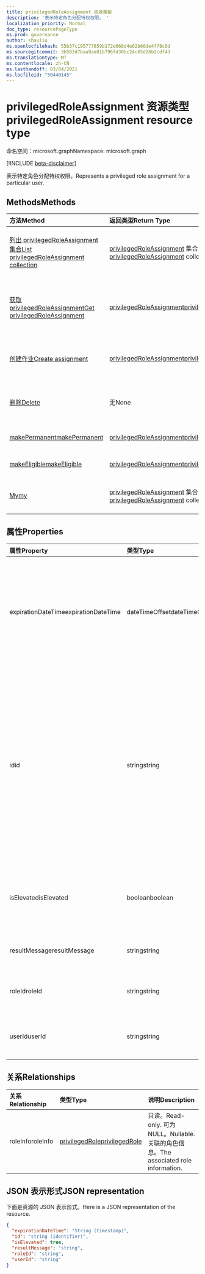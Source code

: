 ```yaml
---
title: privilegedRoleAssignment 资源类型
description: '表示特定角色分配特权权限。 '
localization_priority: Normal
doc_type: resourcePageType
ms.prod: governance
author: shauliu
ms.openlocfilehash: 55b37c195777659b172e668d4e02b60de4f78c0d
ms.sourcegitcommit: 3b583d7baa9ae81b796fd30bc24c65d26b2cdf43
ms.translationtype: MT
ms.contentlocale: zh-CN
ms.lasthandoff: 03/04/2021
ms.locfileid: "50440145"
---
```

# <a name="privilegedroleassignment-resource-type"></a><span data-ttu-id="a5dda-103">privilegedRoleAssignment 资源类型</span><span class="sxs-lookup"><span data-stu-id="a5dda-103">privilegedRoleAssignment resource type</span></span>

<span data-ttu-id="a5dda-104">命名空间：microsoft.graph</span><span class="sxs-lookup"><span data-stu-id="a5dda-104">Namespace: microsoft.graph</span></span>

[!INCLUDE [beta-disclaimer](../../includes/beta-disclaimer.md)]

<span data-ttu-id="a5dda-105">表示特定角色分配特权权限。</span><span class="sxs-lookup"><span data-stu-id="a5dda-105">Represents a privileged role assignment for a particular user.</span></span> 


## <a name="methods"></a><span data-ttu-id="a5dda-106">Methods</span><span class="sxs-lookup"><span data-stu-id="a5dda-106">Methods</span></span>

| <span data-ttu-id="a5dda-107">方法</span><span class="sxs-lookup"><span data-stu-id="a5dda-107">Method</span></span>           | <span data-ttu-id="a5dda-108">返回类型</span><span class="sxs-lookup"><span data-stu-id="a5dda-108">Return Type</span></span>    |<span data-ttu-id="a5dda-109">说明</span><span class="sxs-lookup"><span data-stu-id="a5dda-109">Description</span></span>|
|:---------------|:--------|:----------|
|[<span data-ttu-id="a5dda-110">列出 privilegedRoleAssignment 集合</span><span class="sxs-lookup"><span data-stu-id="a5dda-110">List privilegedRoleAssignment collection</span></span>](../api/privilegedroleassignment-list.md) | <span data-ttu-id="a5dda-111">[privilegedRoleAssignment](privilegedroleassignment.md) 集合</span><span class="sxs-lookup"><span data-stu-id="a5dda-111">[privilegedRoleAssignment](privilegedroleassignment.md) collection</span></span>|<span data-ttu-id="a5dda-112">获取 privilegedRoleAssignment 对象的集合。</span><span class="sxs-lookup"><span data-stu-id="a5dda-112">Get the collection of privilegedRoleAssignment objects.</span></span>|
|[<span data-ttu-id="a5dda-113">获取 privilegedRoleAssignment</span><span class="sxs-lookup"><span data-stu-id="a5dda-113">Get privilegedRoleAssignment</span></span>](../api/privilegedroleassignment-get.md) | [<span data-ttu-id="a5dda-114">privilegedRoleAssignment</span><span class="sxs-lookup"><span data-stu-id="a5dda-114">privilegedRoleAssignment</span></span>](privilegedroleassignment.md) |<span data-ttu-id="a5dda-115">读取 privilegedRoleAssignment 对象的属性和关系。</span><span class="sxs-lookup"><span data-stu-id="a5dda-115">Read properties and relationships of privilegedRoleAssignment object.</span></span>|
|[<span data-ttu-id="a5dda-116">创建作业</span><span class="sxs-lookup"><span data-stu-id="a5dda-116">Create assignment</span></span>](../api/privilegedroleassignment-post-privilegedroleassignments.md) |[<span data-ttu-id="a5dda-117">privilegedRoleAssignment</span><span class="sxs-lookup"><span data-stu-id="a5dda-117">privilegedRoleAssignment</span></span>](privilegedroleassignment.md)| <span data-ttu-id="a5dda-118">通过发布到工作分配集合创建新工作分配。</span><span class="sxs-lookup"><span data-stu-id="a5dda-118">Create a new assignment by posting to the assignments collection.</span></span>|
|[<span data-ttu-id="a5dda-119">删除</span><span class="sxs-lookup"><span data-stu-id="a5dda-119">Delete</span></span>](../api/privilegedroleassignment-delete.md) | <span data-ttu-id="a5dda-120">无</span><span class="sxs-lookup"><span data-stu-id="a5dda-120">None</span></span> |<span data-ttu-id="a5dda-121">删除 privilegedRoleAssignment 对象。</span><span class="sxs-lookup"><span data-stu-id="a5dda-121">Delete privilegedRoleAssignment object.</span></span> |
|[<span data-ttu-id="a5dda-122">makePermanent</span><span class="sxs-lookup"><span data-stu-id="a5dda-122">makePermanent</span></span>](../api/privilegedroleassignment-makepermanent.md)|[<span data-ttu-id="a5dda-123">privilegedRoleAssignment</span><span class="sxs-lookup"><span data-stu-id="a5dda-123">privilegedRoleAssignment</span></span>](privilegedroleassignment.md)|<span data-ttu-id="a5dda-124">将角色分配标记为永久。</span><span class="sxs-lookup"><span data-stu-id="a5dda-124">Make the role assignment as permanent.</span></span>|
|[<span data-ttu-id="a5dda-125">makeEligible</span><span class="sxs-lookup"><span data-stu-id="a5dda-125">makeEligible</span></span>](../api/privilegedroleassignment-makeeligible.md)|[<span data-ttu-id="a5dda-126">privilegedRoleAssignment</span><span class="sxs-lookup"><span data-stu-id="a5dda-126">privilegedRoleAssignment</span></span>](privilegedroleassignment.md)|<span data-ttu-id="a5dda-127">使角色分配符合资格。</span><span class="sxs-lookup"><span data-stu-id="a5dda-127">Make the role assignment as eligible.</span></span>|
|[<span data-ttu-id="a5dda-128">My</span><span class="sxs-lookup"><span data-stu-id="a5dda-128">my</span></span>](../api/privilegedroleassignment-my.md)|<span data-ttu-id="a5dda-129">[privilegedRoleAssignment](privilegedroleassignment.md) 集合</span><span class="sxs-lookup"><span data-stu-id="a5dda-129">[privilegedRoleAssignment](privilegedroleassignment.md) collection</span></span>|<span data-ttu-id="a5dda-130">获取当前用户的特权角色分配。</span><span class="sxs-lookup"><span data-stu-id="a5dda-130">Get the current user's privileged role assignments.</span></span>|

## <a name="properties"></a><span data-ttu-id="a5dda-131">属性</span><span class="sxs-lookup"><span data-stu-id="a5dda-131">Properties</span></span>
| <span data-ttu-id="a5dda-132">属性</span><span class="sxs-lookup"><span data-stu-id="a5dda-132">Property</span></span>     | <span data-ttu-id="a5dda-133">类型</span><span class="sxs-lookup"><span data-stu-id="a5dda-133">Type</span></span>   |<span data-ttu-id="a5dda-134">说明</span><span class="sxs-lookup"><span data-stu-id="a5dda-134">Description</span></span>|
|:---------------|:--------|:----------|
|<span data-ttu-id="a5dda-135">expirationDateTime</span><span class="sxs-lookup"><span data-stu-id="a5dda-135">expirationDateTime</span></span>|<span data-ttu-id="a5dda-136">dateTimeOffset</span><span class="sxs-lookup"><span data-stu-id="a5dda-136">dateTimeOffset</span></span>|<span data-ttu-id="a5dda-137">UTC DateTime，临时特权角色分配过期的时间。</span><span class="sxs-lookup"><span data-stu-id="a5dda-137">The UTC DateTime when the temporary privileged role assignment will be expired.</span></span> <span data-ttu-id="a5dda-138">对于永久角色分配，该值为 null。</span><span class="sxs-lookup"><span data-stu-id="a5dda-138">For permanent role assignment, the value is null.</span></span>|
|<span data-ttu-id="a5dda-139">id</span><span class="sxs-lookup"><span data-stu-id="a5dda-139">id</span></span>|<span data-ttu-id="a5dda-140">string</span><span class="sxs-lookup"><span data-stu-id="a5dda-140">string</span></span>| <span data-ttu-id="a5dda-141">特权组的唯一角色分配。</span><span class="sxs-lookup"><span data-stu-id="a5dda-141">The unique identifier for the privileged role assignment.</span></span> <span data-ttu-id="a5dda-142">只读。</span><span class="sxs-lookup"><span data-stu-id="a5dda-142">Read-only.</span></span> <span data-ttu-id="a5dda-143">它采用"userId_roleId"格式，其中 userId 是 Azure AD 用户 ID 的 GUID 字符串，roleId 是 Azure 管理员角色 ID 的 GUID 字符串。</span><span class="sxs-lookup"><span data-stu-id="a5dda-143">It is in the format of 'userId_roleId', where userId is the GUID string for Azure AD user id, and roleId is the GUID string for Azure administrator role id.</span></span>|
|<span data-ttu-id="a5dda-144">isElevated</span><span class="sxs-lookup"><span data-stu-id="a5dda-144">isElevated</span></span>|<span data-ttu-id="a5dda-145">boolean</span><span class="sxs-lookup"><span data-stu-id="a5dda-145">boolean</span></span>|<span data-ttu-id="a5dda-146">**如此** 如果角色分配激活。</span><span class="sxs-lookup"><span data-stu-id="a5dda-146">**true** if the role assignment is activated.</span></span> <span data-ttu-id="a5dda-147">**假** 如果角色分配停用。</span><span class="sxs-lookup"><span data-stu-id="a5dda-147">**false** if the role assignment is deactivated.</span></span>|
|<span data-ttu-id="a5dda-148">resultMessage</span><span class="sxs-lookup"><span data-stu-id="a5dda-148">resultMessage</span></span>|<span data-ttu-id="a5dda-149">string</span><span class="sxs-lookup"><span data-stu-id="a5dda-149">string</span></span>|<span data-ttu-id="a5dda-150">服务设置的结果消息。</span><span class="sxs-lookup"><span data-stu-id="a5dda-150">Result message set by the service.</span></span>|
|<span data-ttu-id="a5dda-151">roleId</span><span class="sxs-lookup"><span data-stu-id="a5dda-151">roleId</span></span>|<span data-ttu-id="a5dda-152">string</span><span class="sxs-lookup"><span data-stu-id="a5dda-152">string</span></span>|<span data-ttu-id="a5dda-153">角色标识符。</span><span class="sxs-lookup"><span data-stu-id="a5dda-153">Role identifier.</span></span> <span data-ttu-id="a5dda-154">采用 GUID 字符串格式。</span><span class="sxs-lookup"><span data-stu-id="a5dda-154">In GUID string format.</span></span>|
|<span data-ttu-id="a5dda-155">userId</span><span class="sxs-lookup"><span data-stu-id="a5dda-155">userId</span></span>|<span data-ttu-id="a5dda-156">string</span><span class="sxs-lookup"><span data-stu-id="a5dda-156">string</span></span>|<span data-ttu-id="a5dda-157">用户标识符。</span><span class="sxs-lookup"><span data-stu-id="a5dda-157">User identifier.</span></span> <span data-ttu-id="a5dda-158">采用 GUID 字符串格式。</span><span class="sxs-lookup"><span data-stu-id="a5dda-158">In GUID string format.</span></span>|

## <a name="relationships"></a><span data-ttu-id="a5dda-159">关系</span><span class="sxs-lookup"><span data-stu-id="a5dda-159">Relationships</span></span>
| <span data-ttu-id="a5dda-160">关系</span><span class="sxs-lookup"><span data-stu-id="a5dda-160">Relationship</span></span> | <span data-ttu-id="a5dda-161">类型</span><span class="sxs-lookup"><span data-stu-id="a5dda-161">Type</span></span>   |<span data-ttu-id="a5dda-162">说明</span><span class="sxs-lookup"><span data-stu-id="a5dda-162">Description</span></span>|
|:---------------|:--------|:----------|
|<span data-ttu-id="a5dda-163">roleInfo</span><span class="sxs-lookup"><span data-stu-id="a5dda-163">roleInfo</span></span>|[<span data-ttu-id="a5dda-164">privilegedRole</span><span class="sxs-lookup"><span data-stu-id="a5dda-164">privilegedRole</span></span>](privilegedrole.md)| <span data-ttu-id="a5dda-165">只读。</span><span class="sxs-lookup"><span data-stu-id="a5dda-165">Read-only.</span></span> <span data-ttu-id="a5dda-166">可为 NULL。</span><span class="sxs-lookup"><span data-stu-id="a5dda-166">Nullable.</span></span> <span data-ttu-id="a5dda-167">关联的角色信息。</span><span class="sxs-lookup"><span data-stu-id="a5dda-167">The associated role information.</span></span>|

## <a name="json-representation"></a><span data-ttu-id="a5dda-168">JSON 表示形式</span><span class="sxs-lookup"><span data-stu-id="a5dda-168">JSON representation</span></span>

<span data-ttu-id="a5dda-169">下面是资源的 JSON 表示形式。</span><span class="sxs-lookup"><span data-stu-id="a5dda-169">Here is a JSON representation of the resource.</span></span>

<!-- {
  "blockType": "resource",
  "optionalProperties": [

  ],
  "keyProperty": "id",
  "baseType":"microsoft.graph.entity",
  "@odata.type": "microsoft.graph.privilegedRoleAssignment"
}-->

```json
{
  "expirationDateTime": "String (timestamp)",
  "id": "string (identifier)",
  "isElevated": true,
  "resultMessage": "string",
  "roleId": "string",
  "userId": "string"
}

```

<!-- uuid: 8fcb5dbc-d5aa-4681-8e31-b001d5168d79
2015-10-25 14:57:30 UTC -->
<!--
{
  "type": "#page.annotation",
  "description": "privilegedRoleAssignment resource",
  "keywords": "",
  "section": "documentation",
  "tocPath": "",
  "suppressions": []
}
-->


